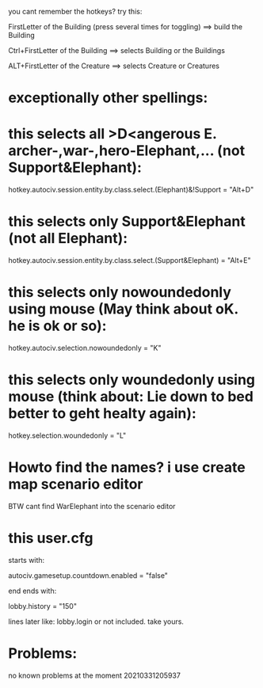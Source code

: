 you cant remember the hotkeys?
try this:

FirstLetter of the Building (press several times for toggling)
 ==> build the Building

Ctrl+FirstLetter of the Building
 ==> selects Building or the Buildings

ALT+FirstLetter of the Creature
 ==> selects Creature or Creatures

# exceptionally other spellings:

# this selects all >D<angerous E. archer-,war-,hero-Elephant,... (not Support&Elephant):
hotkey.autociv.session.entity.by.class.select.(Elephant)&!Support = "Alt+D"

# this selects only Support&Elephant (not all Elephant):
hotkey.autociv.session.entity.by.class.select.(Support&Elephant) = "Alt+E"

# this selects only nowoundedonly using mouse (May think about oK. he is ok or so):
hotkey.autociv.selection.nowoundedonly = "K"

# this selects only woundedonly using mouse (think about: Lie down to bed better to geht healty again):
hotkey.selection.woundedonly = "L"




# Howto find the names? i use create map scenario editor

BTW cant find WarElephant into the scenario editor



# this user.cfg

starts with:

 autociv.gamesetup.countdown.enabled = "false"

end ends with:

lobby.history = "150"

lines later like: lobby.login
or not included. take yours.

# Problems:

no known problems at the moment 20210331205937
